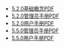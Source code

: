 + <a href="https://cloudchef.github.io/doc/PDF/5.2.0基础概念.pdf" >5.2.0基础概念PDF</a>
+ <a href="https://cloudchef.github.io/doc/PDF/5.2.0管理员手册.pdf" >5.2.0管理员手册PDF</a>
+ <a href="https://cloudchef.github.io/doc/PDF/5.2.0用户手册.pdf" >5.2.0用户手册PDF</a>
+ <a href="https://cloudchef.github.io/doc/PDF/5.2.0管理员手册.pdf" >5.5.0管理员手册PDF</a>
+ <a href="https://cloudchef.github.io/doc/PDF/5.2.0用户手册.pdf" >5.5.0用户手册PDF</a>